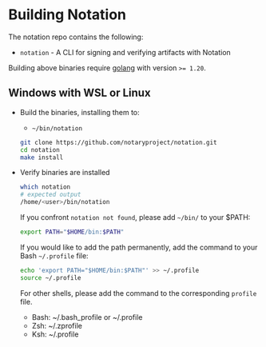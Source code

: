 # Building Notation

The notation repo contains the following:

- `notation` - A CLI for signing and verifying artifacts with Notation

Building above binaries require [golang](https://golang.org/dl/) with version `>= 1.20`.

## Windows with WSL or Linux

- Build the binaries, installing them to:
  - `~/bin/notation`
  ```sh
  git clone https://github.com/notaryproject/notation.git
  cd notation
  make install
  ```
- Verify binaries are installed
  ```sh
  which notation
  # expected output
  /home/<user>/bin/notation
  ```

  If you confront `notation not found`, please add `~/bin/` to your $PATH:
  ```sh
  export PATH="$HOME/bin:$PATH"
  ```
  If you would like to add the path permanently, add the command to your Bash `~/.profile` file:
  ```sh
  echo 'export PATH="$HOME/bin:$PATH"' >> ~/.profile
  source ~/.profile
  ```
  For other shells, please add the command to the corresponding `profile` file.
  - Bash: ~/.bash_profile or ~/.profile
  - Zsh: ~/.zprofile
  - Ksh: ~/.profile

